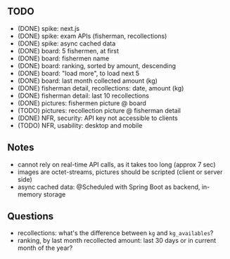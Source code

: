 ## TODO

* (DONE) spike: next.js
* (DONE) spike: exam APIs (fisherman, recollections)
* (DONE) spike: async cached data
* (DONE) board: 5 fishermen, at first
* (DONE) board: fishermen name
* (DONE) board: ranking, sorted by amount, descending
* (DONE) board: "load more", to load next 5
* (DONE) board: last month collected amount (kg)
* (DONE) fisherman detail, recollections: date, amount (kg)
* (DONE) fisherman detail: last 10 recollections
* (DONE) pictures: fishermen picture @ board
* (TODO) pictures: recollection picture @ fisherman detail
* (DONE) NFR, security: API key not accessible to clients
* (TODO) NFR, usability: desktop and mobile


## Notes

* cannot rely on real-time API calls, as it takes too long (approx 7 sec)
* images are octet-streams, pictures should be scripted (client or server side)
* async cached data: @Scheduled with Spring Boot as backend, in-memory storage

## Questions

* recollections: what's the difference between `kg` and `kg_availables`?
* ranking, by last month recollected amount: last 30 days or in current month of the year?